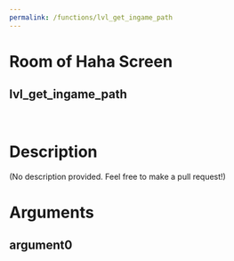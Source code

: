 ```yaml
---
permalink: /functions/lvl_get_ingame_path
---
```

# Room of Haha Screen  
## lvl_get_ingame_path  
&nbsp;  
# Description  
(No description provided. Feel free to make a pull request!) 
&nbsp;  
# Arguments
## argument0

&nbsp;  


